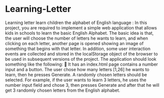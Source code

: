 # Learning-Letter
Learning letter learn children the alphabet of English language :
In this project, you are required to implement a simple web application that allows kids in
schools to learn the basic English Alphabet. The basic idea is that, the user will choose
the number of letters he wants to learn, and when clicking on each letter, another page is
opened showing an image of something that begins with that letter. In addition, some user
interaction events are collected and stored in the localStorage object of the browser to be
used in subsequent versions of the project.
The application should look something like the following:
 It has an index.html page contains a number input and a button. The user chose
how many letters [1,26] he wants to learn, then he presses Generate. A randomly
chosen letters should be selected. For example, if the user wants to learn 3 letters,
he uses the number input field and chose 3, then presses Generate and after that he will
get 3 randomly chosen letters from the English alphabet.
